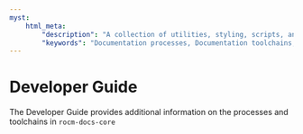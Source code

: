 ```yaml
---
myst:
    html_meta:
        "description": "A collection of utilities, styling, scripts, and additional HTML content common to all ROCm project documentation"
        "keywords": "Documentation processes, Documentation toolchains, Documentation configuration"
---
```


# Developer Guide

The Developer Guide provides additional information on the processes and toolchains in `rocm-docs-core`
